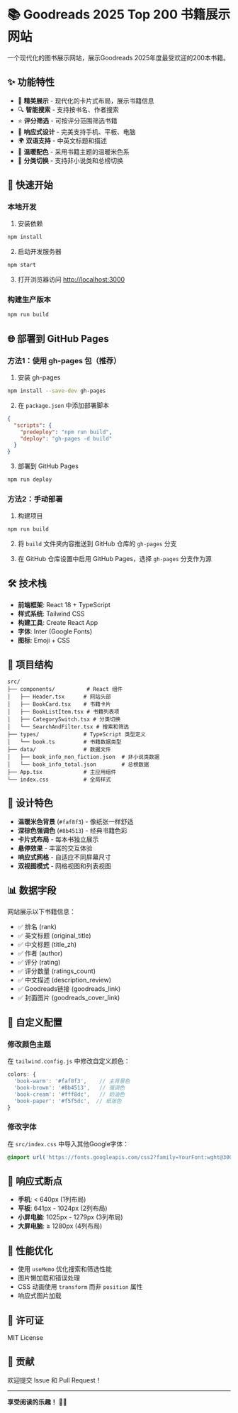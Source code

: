 # 📚 Goodreads 2025 Top 200 书籍展示网站

一个现代化的图书展示网站，展示Goodreads 2025年度最受欢迎的200本书籍。

## ✨ 功能特性

- 🎯 **精美展示** - 现代化的卡片式布局，展示书籍信息
- 🔍 **智能搜索** - 支持按书名、作者搜索
- ⭐ **评分筛选** - 可按评分范围筛选书籍
- 📱 **响应式设计** - 完美支持手机、平板、电脑
- 🌍 **双语支持** - 中英文标题和描述
- 🎨 **温暖配色** - 采用书籍主题的温暖米色系
- 🔄 **分类切换** - 支持非小说类和总榜切换

## 🚀 快速开始

### 本地开发

1. 安装依赖
```bash
npm install
```

2. 启动开发服务器
```bash
npm start
```

3. 打开浏览器访问 [http://localhost:3000](http://localhost:3000)

### 构建生产版本

```bash
npm run build
```

## 🌐 部署到 GitHub Pages

### 方法1：使用 gh-pages 包（推荐）

1. 安装 gh-pages
```bash
npm install --save-dev gh-pages
```

2. 在 `package.json` 中添加部署脚本
```json
{
  "scripts": {
    "predeploy": "npm run build",
    "deploy": "gh-pages -d build"
  }
}
```

3. 部署到 GitHub Pages
```bash
npm run deploy
```

### 方法2：手动部署

1. 构建项目
```bash
npm run build
```

2. 将 `build` 文件夹内容推送到 GitHub 仓库的 `gh-pages` 分支

3. 在 GitHub 仓库设置中启用 GitHub Pages，选择 `gh-pages` 分支作为源

## 🛠 技术栈

- **前端框架**: React 18 + TypeScript
- **样式系统**: Tailwind CSS
- **构建工具**: Create React App
- **字体**: Inter (Google Fonts)
- **图标**: Emoji + CSS

## 📁 项目结构

```
src/
├── components/          # React 组件
│   ├── Header.tsx      # 网站头部
│   ├── BookCard.tsx    # 书籍卡片
│   ├── BookListItem.tsx # 书籍列表项
│   ├── CategorySwitch.tsx # 分类切换
│   └── SearchAndFilter.tsx # 搜索和筛选
├── types/              # TypeScript 类型定义
│   └── book.ts         # 书籍数据类型
├── data/               # 数据文件
│   ├── book_info_non_fiction.json  # 非小说类数据
│   └── book_info_total.json        # 总榜数据
├── App.tsx             # 主应用组件
└── index.css           # 全局样式
```

## 🎨 设计特色

- **温暖米色背景** (`#faf8f3`) - 像纸张一样舒适
- **深棕色强调色** (`#8b4513`) - 经典书籍色彩
- **卡片式布局** - 每本书独立展示
- **悬停效果** - 丰富的交互体验
- **响应式网格** - 自适应不同屏幕尺寸
- **双视图模式** - 网格视图和列表视图

## 📊 数据字段

网站展示以下书籍信息：
- ✅ 排名 (rank)
- ✅ 英文标题 (original_title)
- ✅ 中文标题 (title_zh)
- ✅ 作者 (author)
- ✅ 评分 (rating)
- ✅ 评分数量 (ratings_count)
- ✅ 中文描述 (description_review)
- ✅ Goodreads链接 (goodreads_link)
- ✅ 封面图片 (goodreads_cover_link)

## 🔧 自定义配置

### 修改颜色主题

在 `tailwind.config.js` 中修改自定义颜色：

```javascript
colors: {
  'book-warm': '#faf8f3',    // 主背景色
  'book-brown': '#8b4513',   // 强调色
  'book-cream': '#fff8dc',   // 奶油色
  'book-paper': '#f5f5dc',  // 纸张色
}
```

### 修改字体

在 `src/index.css` 中导入其他Google字体：

```css
@import url('https://fonts.googleapis.com/css2?family=YourFont:wght@300;400;500;600;700&display=swap');
```

## 📱 响应式断点

- **手机**: < 640px (1列布局)
- **平板**: 641px - 1024px (2列布局)
- **小屏电脑**: 1025px - 1279px (3列布局)
- **大屏电脑**: ≥ 1280px (4列布局)

## 🚀 性能优化

- 使用 `useMemo` 优化搜索和筛选性能
- 图片懒加载和错误处理
- CSS 动画使用 `transform` 而非 `position` 属性
- 响应式图片加载

## 📄 许可证

MIT License

## 🤝 贡献

欢迎提交 Issue 和 Pull Request！

---

**享受阅读的乐趣！** 📖✨
